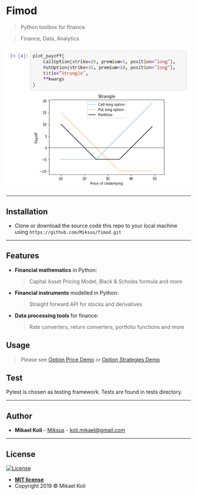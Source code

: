 # Fimod

> Python toolbox for finance

> Finance, Data, Analytics

![Strangle](docs/img/example_strangle_strategy.png)

---

## Installation


- Clone or download the source code this repo to your local machine using `https://github.com/Miksus/fimod.git`


---

## Features
- **Financial mathematics** in Python:
    > Capital Asset Pricing Model, Black & Scholes formula and more
- **Financial instruments** modelled in Python:
    > Straight forward API for stocks and derivatives
- **Data processing tools** for finance:
    > Rate converters, return converters, portfolio functions and more


## Usage
> Please see [Option Price Demo](docs\Interactive_option_price.ipynb) or [Option Strategies Demo](docs\Option_strategies.ipynb)

## Test
Pytest is chosen as testing framework. Tests are found in tests directory. 

---

## Author

* **Mikael Koli** - [Miksus](https://github.com/Miksus) - koli.mikael@gmail.com

---
## License

[![License](http://img.shields.io/:license-mit-blue.svg?style=flat-square)](http://badges.mit-license.org)

- **[MIT license](http://opensource.org/licenses/mit-license.php)**
- Copyright 2019 © Mikael Koli